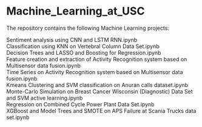 # Machine_Learning_at_USC

The repository contains the following Machine Learning projects:<br />

Sentiment analysis using CNN and LSTM RNN.ipynb<br />
Classification using KNN on Vertebral Column Data Set.ipynb<br />
Decision Trees and LASSO and Boosting for Regression.ipynb<br />
Feature creation and extraction of Activity Recognition system based on Multisensor data fusion.ipynb<br />
Time Series on Activity Recognition system based on Multisensor data fusion.ipynb<br />
Kmeans Clustering and SVM classification on Anuran calls dataset.ipynb<br />
Monte-Carlo Simulation on Breast Cancer Wisconsin (Diagnostic) Data Set and SVM active learning.ipynb<br />
Regression on Combined Cycle Power Plant Data Set.ipynb<br />
XGBoost and Model Trees and SMOTE on APS Failure at Scania Trucks data set.ipynb<br />
